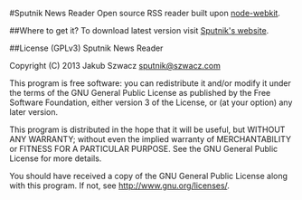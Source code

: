 #Sputnik News Reader
Open source RSS reader built upon [node-webkit](https://github.com/rogerwang/node-webkit).

##Where to get it?
To download latest version visit [Sputnik's website](http://sputnik.szwacz.com).

##License (GPLv3)
Sputnik News Reader

Copyright (C) 2013 Jakub Szwacz <sputnik@szwacz.com>

This program is free software: you can redistribute it and/or modify
it under the terms of the GNU General Public License as published by
the Free Software Foundation, either version 3 of the License, or
(at your option) any later version.

This program is distributed in the hope that it will be useful,
but WITHOUT ANY WARRANTY; without even the implied warranty of
MERCHANTABILITY or FITNESS FOR A PARTICULAR PURPOSE.  See the
GNU General Public License for more details.

You should have received a copy of the GNU General Public License
along with this program.  If not, see <http://www.gnu.org/licenses/>.